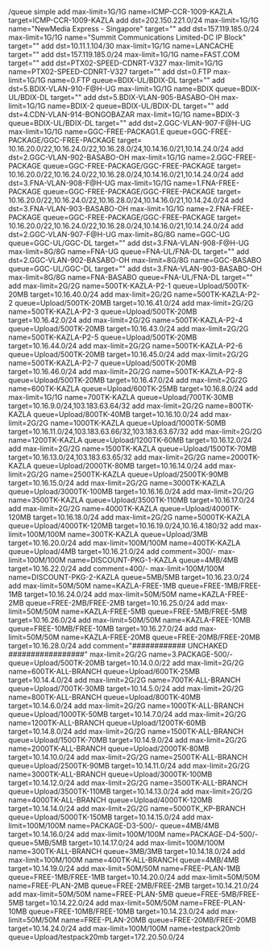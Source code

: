 /queue simple
add max-limit=1G/1G name=ICMP-CCR-1009-KAZLA target=ICMP-CCR-1009-KAZLA
add dst=202.150.221.0/24 max-limit=1G/1G name="NewMedia Express - Singapore" target=""
add dst=157.119.185.0/24 max-limit=1G/1G name="Summit Communications Limited-DC IP Block" target=""
add dst=10.11.1.104/30 max-limit=1G/1G name=LANCACHE target=""
add dst=157.119.185.0/24 max-limit=1G/1G name=FAST.COM target=""
add dst=PTX02-SPEED-CDNRT-V327 max-limit=1G/1G name=PTX02-SPEED-CDNRT-V327 target=""
add dst=0.FTP max-limit=1G/1G name=0.FTP queue=BDIX-UL/BDIX-DL target=""
add dst=5.BDIX-VLAN-910-F@H-UG max-limit=1G/1G name=BDIX queue=BDIX-UL/BDIX-DL target=""
add dst=5.BDIX-VLAN-905-BASABO-OH max-limit=1G/1G name=BDIX-2 queue=BDIX-UL/BDIX-DL target=""
add dst=4.CDN-VLAN-914-BONGOBAZAR max-limit=1G/1G name=BDIX-3 queue=BDIX-UL/BDIX-DL target=""
add dst=2.GGC-VLAN-907-F@H-UG max-limit=1G/1G name=GGC-FREE-PACKAG1.E queue=GGC-FREE-PACKAGE/GGC-FREE-PACKAGE target=\
    10.16.20.0/22,10.16.24.0/22,10.16.28.0/24,10.14.16.0/21,10.14.24.0/24
add dst=2.GGC-VLAN-902-BASABO-OH max-limit=1G/1G name=2.GGC-FREE-PACKAGE queue=GGC-FREE-PACKAGE/GGC-FREE-PACKAGE target=\
    10.16.20.0/22,10.16.24.0/22,10.16.28.0/24,10.14.16.0/21,10.14.24.0/24
add dst=3.FNA-VLAN-908-F@H-UG max-limit=1G/1G name=1.FNA-FREE-PACKAGE queue=GGC-FREE-PACKAGE/GGC-FREE-PACKAGE target=\
    10.16.20.0/22,10.16.24.0/22,10.16.28.0/24,10.14.16.0/21,10.14.24.0/24
add dst=3.FNA-VLAN-903-BASABO-OH max-limit=1G/1G name=2.FNA-FREE-PACKAGE queue=GGC-FREE-PACKAGE/GGC-FREE-PACKAGE target=\
    10.16.20.0/22,10.16.24.0/22,10.16.28.0/24,10.14.16.0/21,10.14.24.0/24
add dst=2.GGC-VLAN-907-F@H-UG max-limit=8G/8G name=GGC-UG queue=GGC-UL/GGC-DL target=""
add dst=3.FNA-VLAN-908-F@H-UG max-limit=8G/8G name=FNA-UG queue=FNA-UL/FNA-DL target=""
add dst=2.GGC-VLAN-902-BASABO-OH max-limit=8G/8G name=GGC-BASABO queue=GGC-UL/GGC-DL target=""
add dst=3.FNA-VLAN-903-BASABO-OH max-limit=8G/8G name=FNA-BASABO queue=FNA-UL/FNA-DL target=""
add max-limit=2G/2G name=500TK-KAZLA-P2-1 queue=Upload/500TK-20MB target=10.16.40.0/24
add max-limit=2G/2G name=500TK-KAZLA-P2-2 queue=Upload/500TK-20MB target=10.16.41.0/24
add max-limit=2G/2G name=500TK-KAZLA-P2-3 queue=Upload/500TK-20MB target=10.16.42.0/24
add max-limit=2G/2G name=500TK-KAZLA-P2-4 queue=Upload/500TK-20MB target=10.16.43.0/24
add max-limit=2G/2G name=500TK-KAZLA-P2-5 queue=Upload/500TK-20MB target=10.16.44.0/24
add max-limit=2G/2G name=500TK-KAZLA-P2-6 queue=Upload/500TK-20MB target=10.16.45.0/24
add max-limit=2G/2G name=500TK-KAZLA-P2-7 queue=Upload/500TK-20MB target=10.16.46.0/24
add max-limit=2G/2G name=500TK-KAZLA-P2-8 queue=Upload/500TK-20MB target=10.16.47.0/24
add max-limit=2G/2G name=600TK-KAZLA queue=Upload/600TK-25MB target=10.16.8.0/24
add max-limit=1G/1G name=700TK-KAZLA queue=Upload/700TK-30MB target=10.16.9.0/24,103.183.63.64/32
add max-limit=2G/2G name=800TK-KAZLA queue=Upload/800TK-40MB target=10.16.10.0/24
add max-limit=2G/2G name=1000TK-KAZLA queue=Upload/1000TK-50MB target=10.16.11.0/24,103.183.63.66/32,103.183.63.67/32
add max-limit=2G/2G name=1200TK-KAZLA queue=Upload/1200TK-60MB target=10.16.12.0/24
add max-limit=2G/2G name=1500TK-KAZLA queue=Upload/1500TK-70MB target=10.16.13.0/24,103.183.63.65/32
add max-limit=2G/2G name=2000TK-KAZLA queue=Upload/2000TK-80MB target=10.16.14.0/24
add max-limit=2G/2G name=2500TK-KAZLA queue=Upload/2500TK-90MB target=10.16.15.0/24
add max-limit=2G/2G name=3000TK-KAZLA queue=Upload/3000TK-100MB target=10.16.16.0/24
add max-limit=2G/2G name=3500TK-KAZLA queue=Upload/3500TK-110MB target=10.16.17.0/24
add max-limit=2G/2G name=4000TK-KAZLA queue=Upload/4000TK-120MB target=10.16.18.0/24
add max-limit=2G/2G name=5000TK-KAZLA queue=Upload/4000TK-120MB target=10.16.19.0/24,10.16.4.180/32
add max-limit=100M/100M name=300TK-KAZLA queue=Upload/3MB target=10.16.20.0/24
add max-limit=100M/100M name=400TK-KAZLA queue=Upload/4MB target=10.16.21.0/24
add comment=300/- max-limit=100M/100M name=DISCOUNT-PKG-1-KAZLA queue=4MB/4MB target=10.16.22.0/24
add comment=400/- max-limit=100M/100M name=DISCOUNT-PKG-2-KAZLA queue=5MB/5MB target=10.16.23.0/24
add max-limit=50M/50M name=KAZLA-FREE-1MB queue=FREE-1MB/FREE-1MB target=10.16.24.0/24
add max-limit=50M/50M name=KAZLA-FREE-2MB queue=FREE-2MB/FREE-2MB target=10.16.25.0/24
add max-limit=50M/50M name=KAZLA-FREE-5MB queue=FREE-5MB/FREE-5MB target=10.16.26.0/24
add max-limit=50M/50M name=KAZLA-FREE-10MB queue=FREE-10MB/FREE-10MB target=10.16.27.0/24
add max-limit=50M/50M name=KAZLA-FREE-20MB queue=FREE-20MB/FREE-20MB target=10.16.28.0/24
add comment="############ UNCHAKED #################" max-limit=2G/2G name=3.PACKAGE-500/- queue=Upload/500TK-20MB target=10.14.0.0/22
add max-limit=2G/2G name=600TK-ALL-BRANCH queue=Upload/600TK-25MB target=10.14.4.0/24
add max-limit=2G/2G name=700TK-ALL-BRANCH queue=Upload/700TK-30MB target=10.14.5.0/24
add max-limit=2G/2G name=800TK-ALL-BRANCH queue=Upload/800TK-40MB target=10.14.6.0/24
add max-limit=2G/2G name=1000TK-ALL-BRANCH queue=Upload/1000TK-50MB target=10.14.7.0/24
add max-limit=2G/2G name=1200TK-ALL-BRANCH queue=Upload/1200TK-60MB target=10.14.8.0/24
add max-limit=2G/2G name=1500TK-ALL-BRANCH queue=Upload/1500TK-70MB target=10.14.9.0/24
add max-limit=2G/2G name=2000TK-ALL-BRANCH queue=Upload/2000TK-80MB target=10.14.10.0/24
add max-limit=2G/2G name=2500TK-ALL-BRANCH queue=Upload/2500TK-90MB target=10.14.11.0/24
add max-limit=2G/2G name=3000TK-ALL-BRANCH queue=Upload/3000TK-100MB target=10.14.12.0/24
add max-limit=2G/2G name=3500TK-ALL-BRANCH queue=Upload/3500TK-110MB target=10.14.13.0/24
add max-limit=2G/2G name=4000TK-ALL-BRANCH queue=Upload/4000TK-120MB target=10.14.14.0/24
add max-limit=2G/2G name=5000TK_KP-BRANCH queue=Upload/5000TK-150MB target=10.14.15.0/24
add max-limit=100M/100M name=PACKAGE-D3-500/- queue=4MB/4MB target=10.14.16.0/24
add max-limit=100M/100M name=PACKAGE-D4-500/- queue=5MB/5MB target=10.14.17.0/24
add max-limit=100M/100M name=300TK-ALL-BRANCH queue=3MB/3MB target=10.14.18.0/24
add max-limit=100M/100M name=400TK-ALL-BRANCH queue=4MB/4MB target=10.14.19.0/24
add max-limit=50M/50M name=FREE-PLAN-1MB queue=FREE-1MB/FREE-1MB target=10.14.20.0/24
add max-limit=50M/50M name=FREE-PLAN-2MB queue=FREE-2MB/FREE-2MB target=10.14.21.0/24
add max-limit=50M/50M name=FREE-PLAN-5MB queue=FREE-5MB/FREE-5MB target=10.14.22.0/24
add max-limit=50M/50M name=FREE-PLAN-10MB queue=FREE-10MB/FREE-10MB target=10.14.23.0/24
add max-limit=50M/50M name=FREE-PLAN-20MB queue=FREE-20MB/FREE-20MB target=10.14.24.0/24
add max-limit=100M/100M name=testpack20mb queue=Upload/testpack20mb target=172.20.50.0/24